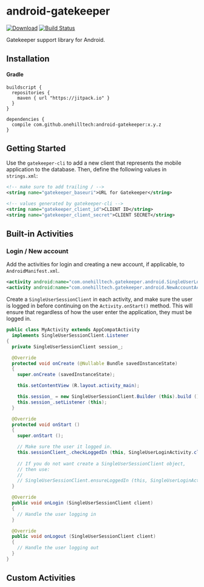 android-gatekeeper
==================

[![Download](https://jitpack.io/v/onehilltech/android-gatekeeper.svg)](https://jitpack.io/#onehilltech/android-gatekeeper)
[![Build Status](https://travis-ci.org/onehilltech/android-gatekeeper.svg)](https://travis-ci.org/onehilltech/android-gatekeeper)

Gatekeeper support library for Android.

## Installation

#### Gradle

```
buildscript {
  repositories {
    maven { url "https://jitpack.io" }
  }
}

dependencies {
  compile com.github.onehilltech:android-gatekeeper:x.y.z
}
```

## Getting Started

Use the `gatekeeper-cli` to add a new client that represents the mobile application to 
the database. Then, define the following values in `strings.xml`:

```xml
<!-- make sure to add trailing / -->
<string name="gatekeeper_baseuri">URL for Gatekeeper</string>

<!-- values generated by gatekeeper-cli -->
<string name="gatekeeper_client_id">CLIENT ID</string>
<string name="gatekeeper_client_secret">CLIENT SECRET</string>
```

## Built-in Activities

### Login / New account

Add the activities for login and creating a new account, if applicable, to 
`AndroidManifest.xml`.

```xml
<activity android:name="com.onehilltech.gatekeeper.android.SingleUserLoginActivity" />
<activity android:name="com.onehilltech.gatekeeper.android.NewAccountActivity" />
```

Create a `SingleUserSessionClient` in each activity, and make sure the user is logged 
in before continuing on the `Activity.onStart()` method. This will ensure that regardless
of how the user enter the application, they must be logged in.

```java
public class MyActivity extends AppCompatActivity
  implements SingleUserSessionClient.Listener
{
  private SingleUserSessionClient session_;

  @Override
  protected void onCreate (@Nullable Bundle savedInstanceState)
  {
    super.onCreate (savedInstanceState);

    this.setContentView (R.layout.activity_main);

    this.session_ = new SingleUserSessionClient.Builder (this).build ();
    this.session_.setListener (this);
  }

  @Override
  protected void onStart ()
  {
    super.onStart ();

    // Make sure the user it logged in.
    this.sessionClient_.checkLoggedIn (this, SingleUserLoginActivity.class);
    
    // If you do not want create a SingleUserSessionClient object, 
    // then use:
    //
    // SingleUserSessionClient.ensureLoggedIn (this, SingleUserLoginActivity.class);
  }

  @Override
  public void onLogin (SingleUserSessionClient client)
  {
    // Handle the user logging in
  }

  @Override
  public void onLogout (SingleUserSessionClient client)
  {
    // Handle the user logging out
  }
}
```

## Custom Activities

